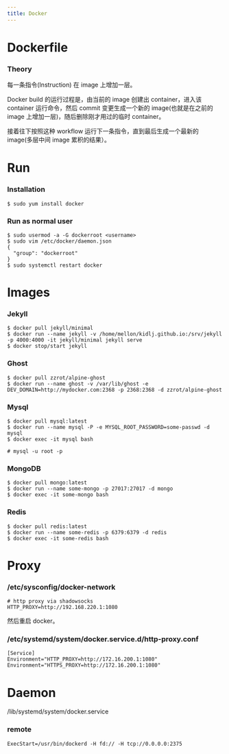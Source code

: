 ```yaml
---
title: Docker
---
```



Dockerfile
==========

### Theory

每一条指令(Instruction) 在 image 上增加一层。

Docker build 的运行过程是，由当前的 image 创建出 container，进入该 container 运行命令，然后 commit 变更生成一个新的 image(也就是在之前的 image 上增加一层)，随后删除刚才用过的临时 container。

接着往下按照这种 workflow 运行下一条指令，直到最后生成一个最新的 image(多层中间 image 累积的结果）。

Run
===

### Installation

    $ sudo yum install docker

### Run as normal user

    $ sudo usermod -a -G dockerroot <username>
    $ sudo vim /etc/docker/daemon.json
    {
      "group": "dockerroot"
    }
    $ sudo systemctl restart docker


Images
======

### Jekyll

    $ docker pull jekyll/minimal
    $ docker run --name jekyll -v /home/mellon/kidlj.github.io:/srv/jekyll -p 4000:4000 -it jekyll/minimal jekyll serve
    $ docker stop/start jekyll

### Ghost

    $ docker pull zzrot/alpine-ghost
    $ docker run --name ghost -v /var/lib/ghost -e DEV_DOMAIN=http://mydocker.com:2368 -p 2368:2368 -d zzrot/alpine-ghost

### Mysql

    $ docker pull mysql:latest
    $ docker run --name mysql -P -e MYSQL_ROOT_PASSWORD=some-passwd -d mysql
    $ docker exec -it mysql bash
    
    # mysql -u root -p

### MongoDB

    $ docker pull mongo:latest
    $ docker run --name some-mongo -p 27017:27017 -d mongo
    $ docker exec -it some-mongo bash

### Redis

    $ docker pull redis:latest
    $ docker run --name some-redis -p 6379:6379 -d redis
    $ docker exec -it some-redis bash

Proxy
=====

### /etc/sysconfig/docker-network

    # http proxy via shadowsocks
    HTTP_PROXY=http://192.168.220.1:1080

然后重启 docker。

### /etc/systemd/system/docker.service.d/http-proxy.conf

    [Service]
    Environment="HTTP_PROXY=http://172.16.200.1:1080"
    Environment="HTTPS_PROXY=http://172.16.200.1:1080"

Daemon
======

/lib/systemd/system/docker.service

### remote

    ExecStart=/usr/bin/dockerd -H fd:// -H tcp://0.0.0.0:2375

